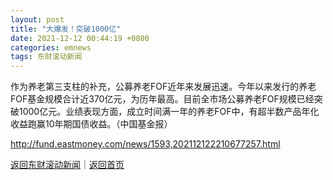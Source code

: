 ```yaml
---
layout: post
title: "大爆发！突破1000亿"
date: 2021-12-12 00:44:19 +0800
categories: emnews
tags: 东财滚动新闻
---
```


作为养老第三支柱的补充，公募养老FOF近年来发展迅速。今年以来发行的养老FOF基金规模合计近370亿元，为历年最高。目前全市场公募养老FOF规模已经突破1000亿元。业绩表现方面，成立时间满一年的养老FOF中，有超半数产品年化收益跑赢10年期国债收益。（中国基金报）

<http://fund.eastmoney.com/news/1593,202112122210677257.html>

[返回东财滚动新闻](//finews.withounder.com/emnews/)｜[返回首页](//finews.withounder.com/)